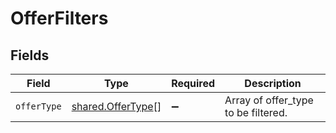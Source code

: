 # OfferFilters


## Fields

| Field                                                  | Type                                                   | Required                                               | Description                                            |
| ------------------------------------------------------ | ------------------------------------------------------ | ------------------------------------------------------ | ------------------------------------------------------ |
| `offerType`                                            | [shared.OfferType](../../models/shared/offertype.md)[] | :heavy_minus_sign:                                     | Array of offer_type to be filtered.                    |